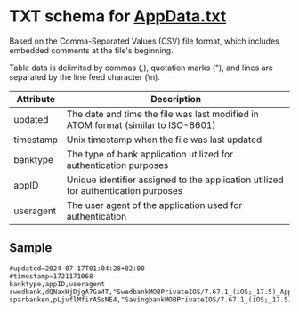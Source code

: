 # TXT schema for [AppData.txt](../src/AppData.txt)

Based on the Comma-Separated Values (CSV) file format, which includes embedded comments at the file's beginning.

Table data is delimited by commas (,), quotation marks ("), and lines are separated by the line feed character (\n).

| Attribute | Description                                                                        |
|-----------|------------------------------------------------------------------------------------|
| updated   | The date and time the file was last modified in ATOM format (similar to ISO-8601)  | 
| timestamp | Unix timestamp when the file was last updated                                      | 
| banktype  | The type of bank application utilized for authentication purposes                  |
| appID     | Unique identifier assigned to the application utilized for authentication purposes |
| useragent | The user agent of the application used for authentication                          |

## Sample
```csv
#updated=2024-07-17T01:04:28+02:00
#timestamp=1721171068
banktype,appID,useragent
swedbank,dQNaxHjDjgA7Ga4T,"SwedbankMOBPrivateIOS/7.67.1_(iOS;_17.5)_Apple/iPad8,6"
sparbanken,pLjvflMfirASsNE4,"SavingbankMOBPrivateIOS/7.67.1_(iOS;_17.5)_Apple/iPad8,6"
```